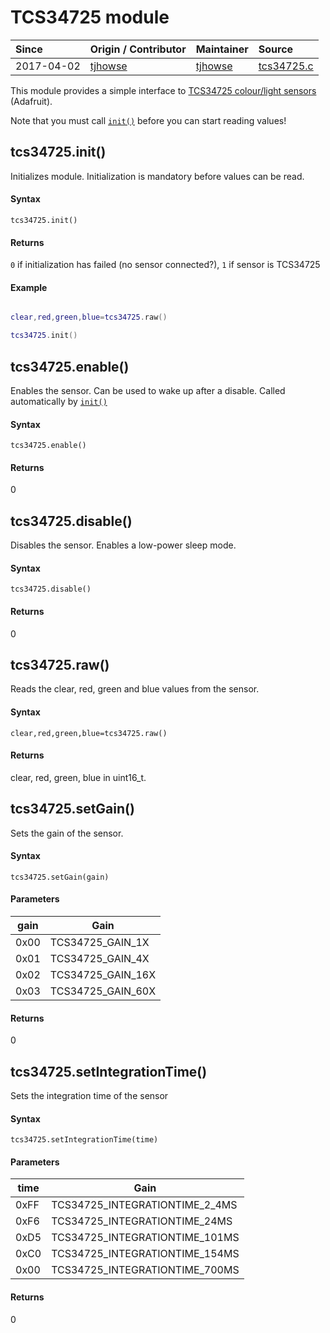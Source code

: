 # TCS34725 module
| Since  | Origin / Contributor  | Maintainer  | Source  |
| :----- | :-------------------- | :---------- | :------ |
| 2017-04-02 | [tjhowse](https://github.com/tjhowse) | [tjhowse](https://github.com/tjhowse) | [tcs34725.c](../../../app/modules/tcs34725.c)|

This module provides a simple interface to [TCS34725 colour/light sensors](https://www.adafruit.com/product/1334) (Adafruit).

Note that you must call [`init()`](#tcs34725init) before you can start reading values!

## tcs34725.init()

Initializes module. Initialization is mandatory before values can be read.

#### Syntax

`tcs34725.init()`

#### Returns
`0` if initialization has failed (no sensor connected?), `1` if sensor is TCS34725

#### Example
```lua

clear,red,green,blue=tcs34725.raw()

tcs34725.init()
```

## tcs34725.enable()

Enables the sensor. Can be used to wake up after a disable. Called automatically by [`init()`](#tcs34725init)

#### Syntax
`tcs34725.enable()`

#### Returns  
0

## tcs34725.disable()

Disables the sensor. Enables a low-power sleep mode.

#### Syntax
`tcs34725.disable()`

#### Returns  
0

## tcs34725.raw()

Reads the clear, red, green and blue values from the sensor.

#### Syntax
`clear,red,green,blue=tcs34725.raw()`

#### Returns  
clear, red, green, blue in uint16_t.

## tcs34725.setGain()

Sets the gain of the sensor.

#### Syntax
`tcs34725.setGain(gain)`

#### Parameters
|gain|Gain|
|-----|-----------------|
|0x00|TCS34725_GAIN_1X|
|0x01|TCS34725_GAIN_4X|
|0x02|TCS34725_GAIN_16X|
|0x03|TCS34725_GAIN_60X|

#### Returns  
0

## tcs34725.setIntegrationTime()

Sets the integration time of the sensor

#### Syntax
`tcs34725.setIntegrationTime(time)`

#### Parameters
|time|Gain|
|-----|-----------------|
|0xFF|TCS34725_INTEGRATIONTIME_2_4MS|
|0xF6|TCS34725_INTEGRATIONTIME_24MS|
|0xD5|TCS34725_INTEGRATIONTIME_101MS|
|0xC0|TCS34725_INTEGRATIONTIME_154MS|
|0x00|TCS34725_INTEGRATIONTIME_700MS|
	
#### Returns  
0
